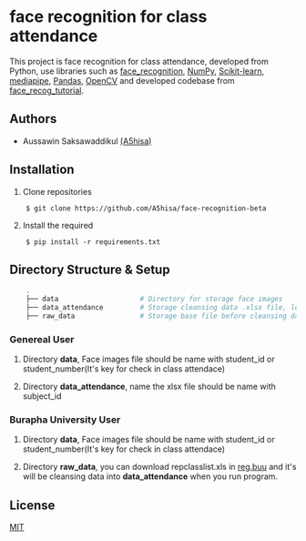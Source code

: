 # face recognition for class attendance

This project is face recognition for class attendance, developed from Python, use libraries such as [face_recognition](https://github.com/ageitgey/face_recognition), [NumPy](https://numpy.org/), [Scikit-learn](https://scikit-learn.org/), [mediapipe](https://pypi.org/project/mediapipe/), [Pandas](https://pandas.pydata.org/), [OpenCV](https://pypi.org/project/opencv-python/) and developed codebase from [face_recog_tutorial](https://github.com/jsammarco/face_recog_tutorial).


## Authors

- Aussawin Saksawaddikul [(A5hisa)](https://www.github.com/A5hisa)

## Installation

1. Clone repositories

```shell
    $ git clone https://github.com/A5hisa/face-recognition-beta
```

2. Install the required

```shell
    $ pip install -r requirements.txt
```

## Directory Structure & Setup

```bash
    .
    ├── data                    # Directory for storage face images
    ├── data_attendance         # Storage cleansing data .xlsx file, log file, subject list file
    ├── raw_data                # Storage base file before cleansing data
```

### Genereal User

1. Directory **data**, Face images file should be name with student_id or student_number(It's key for check in class attendace)

2. Directory **data_attendance**, name the xlsx file should be name with subject_id

### Burapha University User

1. Directory **data**, Face images file should be name with student_id or student_number(It's key for check in class attendace)

2. Directory **raw_data**, you can download repclasslist.xls in [reg.buu](https://reg.buu.ac.th/) and it's will be cleansing data into **data_attendance** when you run program.


## License

[MIT](https://choosealicense.com/licenses/mit/)